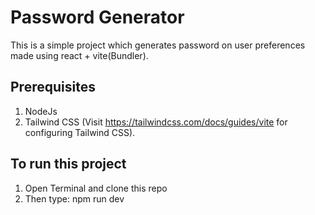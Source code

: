 # Password Generator

This is a simple project which generates password on user preferences made using 
react + vite(Bundler).

## Prerequisites
1. NodeJs 
2. Tailwind CSS (Visit https://tailwindcss.com/docs/guides/vite for configuring Tailwind CSS).

## To run this project 
1. Open Terminal and clone this repo
2. Then type: npm run dev 